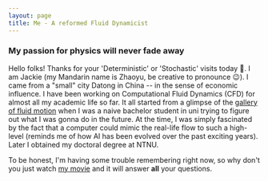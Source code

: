 ```yaml
---
layout: page
title: Me - A reformed Fluid Dynamicist
---
```


### My passion for physics will never fade away

Hello folks! Thanks for your 'Deterministic' or 'Stochastic' visits today 🚀. I am Jackie (my Mandarin name is Zhaoyu, be creative to pronounce 😉). I came from a "small" city Datong in China -- in the sense of economic influence. I have been working on Computational Fluid Dynamics (CFD) for almost all my academic life so far. It all started from a glimpse of the [gallery of fluid motion](https://gfm.aps.org/) when I was a naive bachelor student in uni trying to figure out what I was gonna do in the future. At the time, I was simply fascinated by the fact that a computer could mimic the real-life flow to such a high-level (reminds me of how AI has been evolved over the past exciting years). Later I obtained my doctoral degree at NTNU.


To be honest, I'm having some trouble remembering right now, so why don't you just watch [my movie](https://en.wikipedia.org/wiki/The_Princess_Bride_%28film%29) and it will answer **all** your questions.
